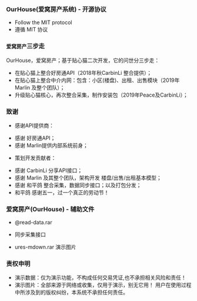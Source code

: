 

### OurHouse(爱窝房产系统) - 开源协议

* Follow the MIT protocol
* 遵循 MIT 协议


### `爱窝房产`三步走 

OurHouse，爱窝房产；基于贴心猫二次开发，它的问世分三步走：

* 在贴心猫上整合好房通API（2018年秋CarbinLi 整合提供）；
* 在贴心猫上整合中介内网：包含：小区(楼盘)、出租、出售模块（2019年Marlin 及整个团队）；
* 升级贴心猫核心，再次整合采集，制作安装包（2019年Peace及CarbinLi）；


### 致谢

* 感谢API提供商：
 - 感谢 好房通API；
 - 感谢 Marlin提供内部系统前身；

* 策划开发贡献者：
 - 感谢 CarbinLi 分享API接口；
 - 感谢 Marlin 及其整个团队，架构开发 楼盘/出售/出租基本模型；
 - 感谢 和平鸽 整合采集，数据同步接口；以及打包分发；
 - 和平鸽 感谢五一，过一个真正的劳动节！


### 爱窝房产(OurHouse) - 辅助文件

* @read-data.rar
 - 同步采集接口

* ures-mdown.rar
  演示图片


### 责权申明

* 演示数据：仅为演示功能，不构成任何交易凭证,也不承担相关风险和责任！
* 演示图片：全部来源于网络或收集，仅用于演示，别无它用！
  用户在使用过程中所涉及到的版权纠纷，本系统不承担任何责任。

